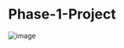 # Phase-1-Project

![image](https://github.com/Kmlove/Phase-1-Project/assets/106281281/b50a969e-4e6f-4fef-bc0e-6bd73ba54609)

